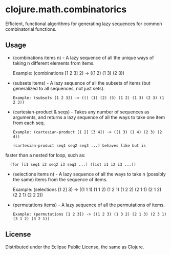 # clojure.math.combinatorics
Efficient, functional algorithms for generating lazy
sequences for common combinatorial functions. 

## Usage

* (combinations items n) - A lazy sequence of all the unique
ways of taking n different elements from items.

     Example: (combinations [1 2 3] 2) -> ((1 2) (1 3) (2 3))

* (subsets items) - A lazy sequence of all the subsets of
items (but generalized to all sequences, not just sets).

      Example: (subsets [1 2 3]) -> (() (1) (2) (3) (1 2) (1 3) (2 3) (1 2 3))

* (cartesian-product & seqs) - Takes any number of sequences
as arguments, and returns a lazy sequence of all the ways
to take one item from each seq.

      Example: (cartesian-product [1 2] [3 4]) -> ((1 3) (1 4) (2 3) (2 4))

      (cartesian-product seq1 seq2 seq3 ...) behaves like but is
faster than a nested for loop, such as:

      (for [i1 seq1 i2 seq2 i3 seq3 ...] (list i1 i2 i3 ...))

* (selections items n) - A lazy sequence of all the ways to
take n (possibly the same) items from the sequence of items.

     Example: (selections [1 2] 3) -> ((1 1 1) (1 1 2) (1 2 1) (1 2 2) (2 1 1) (2 1 2) (2 2 1) (2 2 2))

* (permutations items) - A lazy sequence of all the permutations
of items.

      Example: (permutations [1 2 3]) -> ((1 2 3) (1 3 2) (2 1 3) (2 3 1) (3 1 2) (3 2 1))


## License

Distributed under the Eclipse Public License, the same as Clojure.
